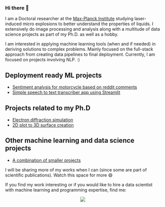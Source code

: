 ### Hi there 👋

I am a Doctoral researcher at the [Max-Planck Institute](https://www.mpsd.mpg.de/en) studying laser-induced micro explosions to better understand the properties of liquids. I extensively do image processing and analysis along with a multitude of data science projects as part of my Ph.D. as well as a hobby. 

I am interested in applying machine learning tools (when and if needed) in deriving solutions to complex problems. Mainly focused on the full-stack approach from creating data pipelines to final deployment. Currently, I am focused on projects involving NLP. :) 

## Deployment ready ML projects
- [Sentiment analysis for motorcycle based on reddit comments](https://github.com/meghanad-kayanattil/motorcycle-sentiment)
- [Simple speech to text transcriber app using Streamlit](https://github.com/meghanad-kayanattil/personal-transcriber-with-minimum-effort)

## Projects related to my Ph.D 

- [Electron diffraction simulation](https://github.com/meghanad-kayanattil/Electron-diffraction)
- [2D plot to 3D surface creation](https://github.com/meghanad-kayanattil/2D-to-3D-by-rotation-about-an-axis)

## Other machine learning and data science projects

- [A combination of smaller projects](https://github.com/meghanad-kayanattil/Data_Science_Python_notebooks)


I will be sharing more of my works when I can (since some are part of scientific publications). Watch this space for more 😄

If you find my work interesting or if you would like to hire a data scientist with machine learning and programming expertise, find me: 

<p align='center'>
<a href="https://www.linkedin.com/in/meghanad-kayanattil/"><img src="https://img.shields.io/badge/linkedin-%230077B5.svg?&style=for-the-badge&logo=linkedin&logoColor=white" /></a>
</p>

<!--
**meghanad-kayanattil/meghanad-kayanattil** is a ✨ _special_ ✨ repository because its `README.md` (this file) appears on your GitHub profile.

Here are some ideas to get you started:

- 🔭 I’m currently working on ...
- 🌱 I’m currently learning ...
- 👯 I’m looking to collaborate on ...
- 🤔 I’m looking for help with ...
- 💬 Ask me about ...
- 📫 How to reach me: ...
- 😄 Pronouns: ...
- ⚡ Fun fact: ...
-->

